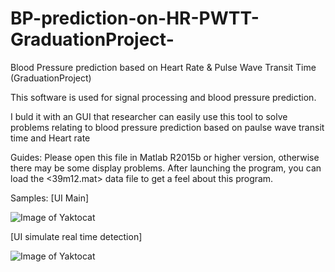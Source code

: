 # BP-prediction-on-HR-PWTT-GraduationProject-
Blood Pressure prediction based on Heart Rate &amp; Pulse Wave Transit Time (GraduationProject)

This software is used for signal processing and blood pressure prediction.

I buld it with an GUI that researcher can easily use this tool to solve problems relating to blood pressure prediction based on 
paulse wave transit time and Heart rate

Guides:
Please open this file in Matlab R2015b or higher version, otherwise there may be some display problems.
After launching the program, you can load the <39m12.mat> data file to get a feel about this program.

Samples:
[UI Main]

![Image of Yaktocat](https://github.com/BixiongXiang/Blood_Pressure-Prediction-by-Pulse_Wave_transit_time/blob/master/UI-main.png?raw=true)

[UI simulate real time detection]

![Image of Yaktocat](https://github.com/BixiongXiang/Blood_Pressure-Prediction-by-Pulse_Wave_transit_time/blob/master/UI-simulateRealtime.png?raw=true)
